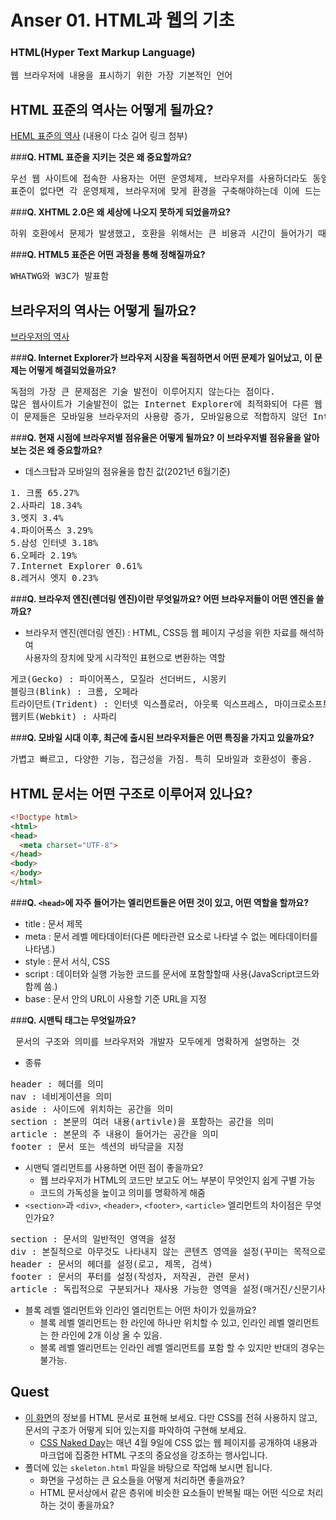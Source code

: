 # Anser 01. HTML과 웹의 기초

### **HTML(Hyper Text Markup Language)**   
<pre>웹 브라우저에 내용을 표시하기 위한 가장 기본적인 언어</pre>

## HTML 표준의 역사는 어떻게 될까요?
[HEML 표준의 역사](https://ko.wikipedia.org/wiki/HTML#%ED%91%9C%EC%A4%80_%EB%B2%84%EC%A0%84%EC%9D%98_%EC%97%AD%EC%82%AC)
(내용이 다소 길어 링크 첨부)

###__Q. HTML 표준을 지키는 것은 왜 중요할까요?__
<pre>우선 웹 사이트에 접속한 사용자는 어떤 운영체제, 브라우저를 사용하더라도 동일하게 보이고 작동해야한다.   
표준이 없다면 각 운영체제, 브라우저에 맞게 환경을 구축해야하는데 이에 드는 시간과 비용의 절감을 위해서라도 표준을 꼭 지켜야한다.
</pre>
   
###__Q. XHTML 2.0은 왜 세상에 나오지 못하게 되었을까요?__
<pre>하위 호환에서 문제가 발생했고, 호환을 위해서는 큰 비용과 시간이 들어가기 때문에</pre>

###__Q. HTML5 표준은 어떤 과정을 통해 정해질까요?__
<pre>WHATWG와 W3C가 발표함</pre>

## 브라우저의 역사는 어떻게 될까요?
[브라우저의 역사](https://ko.wikipedia.org/wiki/%EC%9B%B9_%EB%B8%8C%EB%9D%BC%EC%9A%B0%EC%A0%80#%EC%97%AD%EC%82%AC)

###__Q. Internet Explorer가 브라우저 시장을 독점하면서 어떤 문제가 일어났고, 이 문제는 어떻게 해결되었을까요?__
<pre>독점의 가장 큰 문제점은 기술 발전이 이루어지지 않는다는 점이다.   
많은 웹사이트가 기술발전이 없는 Internet Explorer에 최적화되어 다른 웹 브라우저와 제대로 호환되지 않았다.   
이 문제들은 모바일용 브라우저의 사용량 증가, 모바일용으로 적합하지 않던 Internet Explorer는 크롬과 사파리에게 점유율을 빼앗기며 해결되었다.
</pre>

###__Q. 현재 시점에 브라우저별 점유율은 어떻게 될까요? 이 브라우저별 점유율을 알아보는 것은 왜 중요할까요?__
* 데스크탑과 모바일의 점유율을 합친 값(2021년 6월기준)
<pre>1. 크롬 65.27%   
2.사파리 18.34%
3.엣지 3.4%
4.파이어폭스 3.29%
5.삼성 인터넷 3.18%
6.오페라 2.19%
7.Internet Explorer 0.61%
8.레거시 엣지 0.23%
</pre>

###__Q. 브라우저 엔진(렌더링 엔진)이란 무엇일까요? 어떤 브라우저들이 어떤 엔진을 쓸까요?__
* 브라우저 엔진(렌더링 엔진) : HTML, CSS등 웹 페이지 구성을 위한 자료를 해석하여   
사용자의 장치에 맞게 시각적인 표현으로 변환하는 역할
<pre>게코(Gecko) : 파이어폭스, 모질라 선더버드, 시몽키
블링크(Blink) : 크롬, 오페라   
트라이던트(Trident) : 인터넷 익스플로러, 아웃룩 익스프레스, 마이크로소프트 아웃룩, 윈앰프, 리얼플레이어   
웹키트(Webkit) : 사파리
</pre>


###__Q. 모바일 시대 이후, 최근에 출시된 브라우저들은 어떤 특징을 가지고 있을까요?__
<pre>가볍고 빠르고, 다양한 기능, 접근성을 가짐. 특히 모바일과 호환성이 좋음.</pre>

## HTML 문서는 어떤 구조로 이루어져 있나요?   
~~~ html
<!Doctype html>
<html>
<head>
  <meta charset="UTF-8">
</head>
<body>
</body>
</html>
~~~
###__Q. `<head>`에 자주 들어가는 엘리먼트들은 어떤 것이 있고, 어떤 역할을 할까요?__
* title : 문서 제목
* meta : 문서 레벨 메타데이터(다른 메타관련 요소로 나타낼 수 없는 메타데이터를 나타냄.)
* style : 문서 서식, CSS
* script : 데이터와 실행 가능한 코드를 문서에 포함할할때 사용(JavaScript코드와 함께 씀.)
* base : 문서 안의 URL이 사용할 기준 URL을 지정



###__Q. 시맨틱 태그는 무엇일까요?__
<pre> 문서의 구조와 의미를 브라우저와 개발자 모두에게 명확하게 설명하는 것
</pre>
* 종류
<pre>header : 헤더를 의미
nav : 네비게이션을 의미   
aside : 사이드에 위치하는 공간을 의미   
section : 본문의 여러 내용(artivle)을 포함하는 공간을 의미   
article : 본문의 주 내용이 들어가는 공간을 의미   
footer : 문서 또는 섹션의 바닥글을 지정   
</pre>

* 시맨틱 엘리먼트를 사용하면 어떤 점이 좋을까요?
  * 웹 브라우저가 HTML의 코드만 보고도 어느 부분이 무엇인지 쉽게 구별 가능
  * 코드의 가독성을 높이고 의미를 명확하게 해줌
* `<section>`과 `<div>`, `<header>`, `<footer>`, `<article>` 엘리먼트의 차이점은 무엇인가요?
<pre>section : 문서의 일반적인 영역을 설정
div : 본질적으로 아무것도 나타내지 않는 콘텐츠 영역을 설정(꾸미는 목적으로 사용)
header : 문서의 헤더를 설정(로고, 제목, 검색)
footer : 문서의 푸터를 설정(작성자, 저작권, 관련 문서)
article : 독립적으로 구분되거나 재사용 가능한 영역을 설정(매거진/신문기사, 블로그)
</pre>
* 블록 레벨 엘리먼트와 인라인 엘리먼트는 어떤 차이가 있을까요?
  * 블록 레벨 엘리먼트는 한 라인에 하나만 위치할 수 있고, 인라인 레벨 엘리먼트는 한 라인에 2개 이상 올 수 있음.
  * 블록 레벨 엘리먼트는 인라인 레벨 엘리먼트를 포함 할 수 있지만 반대의 경우는 불가능.

## Quest
* [이 화면](screen.png)의 정보를 HTML 문서로 표현해 보세요. 다만 CSS를 전혀 사용하지 않고, 문서의 구조가 어떻게 되어 있는지를 파악하여 구현해 보세요.
  * [CSS Naked Day](https://css-naked-day.github.io/)는 매년 4월 9일에 CSS 없는 웹 페이지를 공개하여 내용과 마크업에 집중한 HTML 구조의 중요성을 강조하는 행사입니다.
* 폴더에 있는 `skeleton.html` 파일을 바탕으로 작업해 보시면 됩니다.
  * 화면을 구성하는 큰 요소들을 어떻게 처리하면 좋을까요?
  * HTML 문서상에서 같은 층위에 비슷한 요소들이 반복될 때는 어떤 식으로 처리하는 것이 좋을까요?